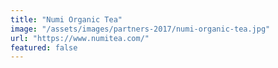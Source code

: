 ```yaml
---
title: "Numi Organic Tea"
image: "/assets/images/partners-2017/numi-organic-tea.jpg"
url: "https://www.numitea.com/"
featured: false
---
```

